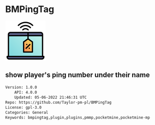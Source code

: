 # BMPingTag
<img src="https://raw.githubusercontent.com/BlockMagicDev/BMPingTag/4d7f738e8e7e349cbcb46429f03a43856cf25057/icon.png" width="128" height="128" />

## show player's ping number under their name
```properties
Version: 1.0.0
    API: 4.0.0
    Updated: 05-06-2022 21:46:31 UTC
Repo: https://github.com/Taylor-pm-pl/BMPingTag
License: gpl-3.0
Categories: General
Keywords: bmpingtag,plugin,plugins,pmmp,pocketmine,pocketmine-mp
```